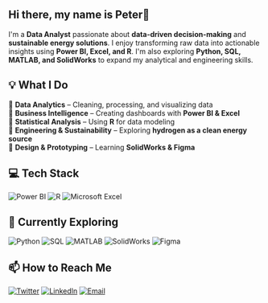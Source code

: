## Hi there, my name is Peter👋 

I'm a **Data Analyst** passionate about **data-driven decision-making** and **sustainable energy solutions**. I enjoy transforming raw data into actionable insights using **Power BI, Excel, and R**. I'm also exploring **Python, SQL, MATLAB, and SolidWorks** to expand my analytical and engineering skills.  


## 💡 **What I Do**  
🔹 **Data Analytics** – Cleaning, processing, and visualizing data  
🔹 **Business Intelligence** – Creating dashboards with **Power BI & Excel**  
🔹 **Statistical Analysis** – Using **R** for data modeling  
🔹 **Engineering & Sustainability** – Exploring **hydrogen as a clean energy source**  
🔹 **Design & Prototyping** – Learning **SolidWorks & Figma**  


## 💻 **Tech Stack**  
![Power BI](https://img.shields.io/badge/power_bi-F2C811?style=for-the-badge&logo=powerbi&logoColor=black)  ![R](https://img.shields.io/badge/r-%23276DC3.svg?style=for-the-badge&logo=r&logoColor=white)  ![Microsoft Excel](https://img.shields.io/badge/Microsoft_Excel-217346?style=for-the-badge&logo=microsoft-excel&logoColor=white)    


## 🚀 **Currently Exploring**  
![Python](https://img.shields.io/badge/python-3670A0?style=for-the-badge&logo=python&logoColor=ffdd54)  ![SQL](https://img.shields.io/badge/SQL-4479A1?style=for-the-badge&logo=mysql&logoColor=white)  ![MATLAB](https://img.shields.io/badge/MATLAB-0076A8?style=for-the-badge&logo=Mathworks&logoColor=white)  ![SolidWorks](https://img.shields.io/badge/SolidWorks-FF0000?style=for-the-badge&logo=solidworks&logoColor=white)  ![Figma](https://img.shields.io/badge/figma-%23F24E1E.svg?style=for-the-badge&logo=figma&logoColor=white)



## 📫 **How to Reach Me**  
[![Twitter](https://img.shields.io/badge/Twitter-1DA1F2?style=for-the-badge&logo=twitter&logoColor=white)](https://x.com/oluwagbemigaptr)  [![LinkedIn](https://img.shields.io/badge/LinkedIn-0077B5?style=for-the-badge&logo=linkedin&logoColor=white)](https://www.linkedin.com/in/peter-oluwagbemiga)  [![Email](https://img.shields.io/badge/Email-D14836?style=for-the-badge&logo=gmail&logoColor=white)](mailto:oluwagbemigaptr@gmail.com)  
